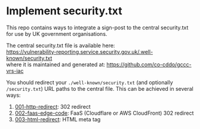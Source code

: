 # Implement security.txt

This repo contains ways to integrate a sign-post to the central security.txt for use by UK government organisations.


The central security.txt file is available here:  
<https://vulnerability-reporting.service.security.gov.uk/.well-known/security.txt>  
where it is maintained and generated at: https://github.com/co-cddo/gccc-vrs-iac


You should redirect your `./well-known/security.txt` (and optionally `/security.txt`) URL paths to the central file.
This can be achieved in several ways:

1. [001-http-redirect](001-http-redirect): 302 redirect
1. [002-faas-edge-code](002-faas-edge-code): FaaS (Cloudflare or AWS CloudFront) 302 redirect
1. [003-html-redirect](003-html-redirect): HTML meta tag

